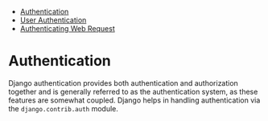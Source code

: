 <!-- TOC -->

- [Authentication](#authentication)
- [User Authentication](./user.md)
- [Authenticating Web Request](./web_request_authentication.md)

# Authentication
Django authentication provides both authentication and authorization together and is generally referred to
as the authentication system, as these features are somewhat coupled.
Django helps in handling authentication via the `django.contrib.auth` module.
